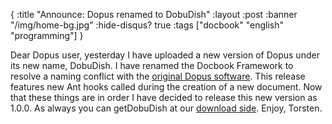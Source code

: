 {
  :title "Announce: Dopus renamed to DobuDish"
  :layout :post
  :banner "/img/home-bg.jpg"
  :hide-disqus? true
  :tags ["docbook" "english" "programming"]
}

Dear Dopus user, yesterday I have uploaded a new version of Dopus under its new name, DobuDish. I have renamed the Docbook Framework to resolve a naming conflict with the [original Dopus software](http://www.gpsoft.com.au/Intro.html). This release features new Ant hooks called during the creation of a new document. Now that these things are in order I have decided to release this new version as 1.0.0. As always you can getDobuDish at our [download side](http://cms.agynamix.de/downloads/cat_view-2.html). Enjoy, Torsten.
